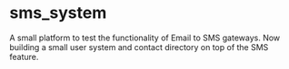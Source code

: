 sms_system
==========
A small platform to test the functionality of Email to SMS gateways. Now building a small user system and contact directory on top of the SMS feature.
